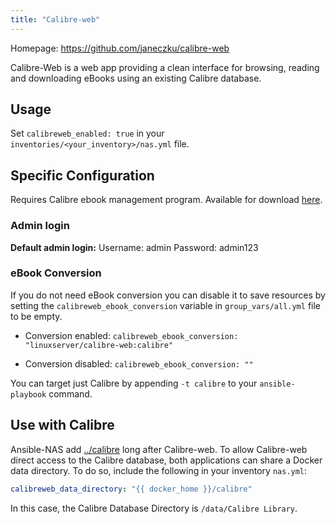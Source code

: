 ```yaml
---
title: "Calibre-web"
---
```


Homepage: <https://github.com/janeczku/calibre-web>

Calibre-Web is a web app providing a clean interface for browsing, reading and downloading eBooks using an existing Calibre database.

## Usage

Set `calibreweb_enabled: true` in your `inventories/<your_inventory>/nas.yml` file.

## Specific Configuration

Requires Calibre ebook management program. Available for download [here](https://calibre-ebook.com/download).

### Admin login

**Default admin login:** Username: admin Password: admin123

### eBook Conversion

If you do not need eBook conversion you can disable it to save resources by setting the `calibreweb_ebook_conversion` variable in `group_vars/all.yml` file to be empty.

- Conversion enabled: `calibreweb_ebook_conversion: "linuxserver/calibre-web:calibre"`

- Conversion disabled: `calibreweb_ebook_conversion: ""`

You can target just Calibre by appending `-t calibre` to your `ansible-playbook` command.

## Use with Calibre

Ansible-NAS add [../calibre](Calibre) long after Calibre-web. To allow Calibre-web direct access to the Calibre database, both applications can share a Docker data directory. To do so, include the following in your inventory `nas.yml`:

```yml
calibreweb_data_directory: "{{ docker_home }}/calibre"
```

In this case, the Calibre Database Directory is `/data/Calibre Library`.
